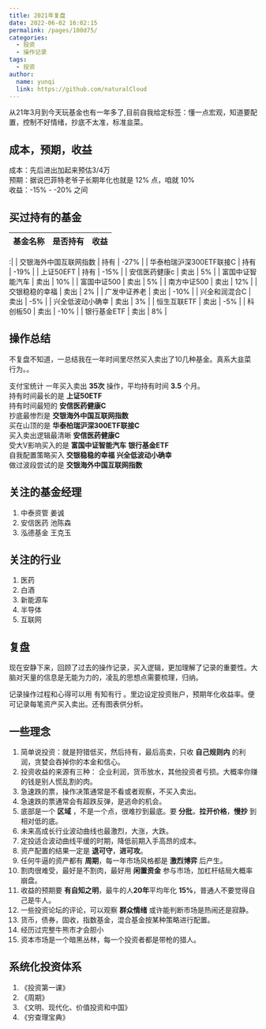 ```yaml
---
title: 2021年复盘
date: 2022-06-02 16:02:15
permalink: /pages/100d75/
categories:
  - 投资
  - 操作记录
tags:
  - 投资
author: 
  name: yunqi
  link: https://github.com/naturalCloud
---
```



从21年3月到今天玩基金也有一年多了,目前自我给定标签：懂一点宏观，知道要配置，控制不好情绪，抄底不太准，标准韭菜。

## 成本，预期，收益 

成本：先后进出加起来预估3/4万<br>
预期：据说巴菲特老爷子长期年化也就是 12% 点，咱就 10%<br>
收益：-15% - -20% 之间

## 买过持有的基金

|      基金名称       | 是否持有 |  收益  |
|:---------------:|:----:|:----

:|
|   交银海外中国互联网指数   |  持有  | -27% |
| 华泰柏瑞沪深300ETF联接C |  持有  | -19% |
|     上证50EFT     |  持有  | -15% |
|     安信医药健康c     |  卖出  |  5%  |
|    富国中证智能汽车     |  卖出  | 10%  |
|     富国中证500     |  卖出  |  5%  |
|     南方中证500     |  卖出  | 12%  |
|     交银稳稳的幸福     |  卖出  |  2%  |
|     广发中证养老      |  卖出  | -10% |
|     兴全和润混合C     |  卖出  | -5%  |
|    兴全低波动小确幸     |  卖出  |  3%  |
|     恒生互联ETF     |  卖出  | -5%  |
|      科创板50      |  卖出  | -10% |
|     银行基金ETF     |  卖出  |  8%  |

## 操作总结

不复盘不知道，一总结我在一年时间里尽然买入卖出了10几种基金。真系大韭菜行为。。

支付宝统计 一年买入卖出 **35次** 操作，平均持有时间 **3.5** 个月。 <br>
持有时间最长的是 **上证50ETF**  <br>
持有时间最短的 **安信医药健康C**  <br>
抄底最惨烈是 **交银海外中国互联网指数**  <br>
买在山顶的是 **华泰柏瑞沪深300ETF联接C** <br>
买入卖出逻辑最清晰 **安信医药健康C**  <br>
受大V影响买入的是  **富国中证智能汽车** **银行基金ETF** <br>
自我配置策略买入 **交银稳稳的幸福**  **兴全低波动小确幸** <br>
做过波段尝试的是  **交银海外中国互联网指数** <br>

## 关注的基金经理

1. 中泰资管 姜诚
2. 安信医药 池陈森
3. 泓德基金 王克玉

## 关注的行业

1. 医药
2. 白酒
3. 新能源车
4. 半导体
5. 互联网

## 复盘

现在安静下来，回顾了过去的操作记录，买入逻辑，更加理解了记录的重要性。大脑对天量的信息是无能为力的，凌乱的思想点需要梳理，归纳。

记录操作过程和心得可以用 有知有行 。里边设定投资账户，预期年化收益率。便可记录每笔资产买入卖出。还有图表供分析。

## 一些理念

1. 简单说投资：就是狩猎低买，然后持有，最后高卖，只收 **自己规则内** 的利润，贪婪会吞掉你的本金和信心。
2. 投资收益的来源有三种： 企业利润，货币放水，其他投资者亏损。大概率你赚的钱是别人慌乱割的肉。
3. 急速跌的票，操作决策通常是不看或者观察，不买入卖出。
4. 急速跌的票通常会有超跌反弹，是逃命的机会。
5. 底部是一个 **区域** ，不是一个点，很难抄到最底。要 **分批**，**拉开价格**，**慢抄** 到相对低的底。
6. 未来高成长行业波动曲线也最激烈，大涨，大跌。
7. 定投适合波动曲线平缓的时期，降低前期入手高昂的成本。
8. 资产配置的结果一定是 **退可守**，**进可攻**。
9. 任何牛逼的资产都有 **周期**，每一年市场风格都是 **激烈博弈** 后产生。
10. 割肉很难受，最好是不割肉，最好用 **闲置资金** 参与市场，加杠杆结局大概率崩盘。
11. 收益的预期要 **有自知之明**，最牛的人**20年**平均年化 **15%**，普通人不要觉得自己是牛人。
12. 一些投资论坛的评论，可以观察 **群众情绪** 或许能判断市场是热闹还是寂静。
13. 货币，债券，固收，指数基金，混合基金按某种策略进行配置。
14. 经历过完整牛熊市才会胆小
15. 资本市场是一个暗黑丛林，每一个投资者都是带枪的猎人。

## 系统化投资体系

1. 《投资第一课》
2. 《周期》
3. 《文明、现代化、价值投资和中国》
4. 《穷查理宝典》
